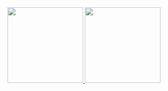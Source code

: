 <div>
  <a href="https://github.com/emirhandemirbasa">
    <img height="170em" src="https://github-readme-stats.vercel.app/api?username=emirhandemirbasa&show_icons=true&theme=merko&include_all_commits=true&count_private=true">
    <img height="170em" src="https://github-readme-stats.vercel.app/api/top-langs/?username=emirhandemirbasa&layout=compact&langs_count=7&theme=merko">
  </a>
</div>